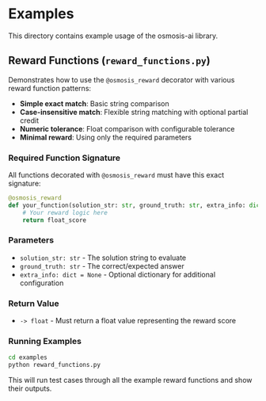# Examples

This directory contains example usage of the osmosis-ai library.

## Reward Functions (`reward_functions.py`)

Demonstrates how to use the `@osmosis_reward` decorator with various reward function patterns:

- **Simple exact match**: Basic string comparison
- **Case-insensitive match**: Flexible string matching with optional partial credit
- **Numeric tolerance**: Float comparison with configurable tolerance
- **Minimal reward**: Using only the required parameters

### Required Function Signature

All functions decorated with `@osmosis_reward` must have this exact signature:

```python
@osmosis_reward
def your_function(solution_str: str, ground_truth: str, extra_info: dict = None) -> float:
    # Your reward logic here
    return float_score
```

### Parameters

- `solution_str: str` - The solution string to evaluate
- `ground_truth: str` - The correct/expected answer
- `extra_info: dict = None` - Optional dictionary for additional configuration

### Return Value

- `-> float` - Must return a float value representing the reward score

### Running Examples

```bash
cd examples
python reward_functions.py
```

This will run test cases through all the example reward functions and show their outputs.